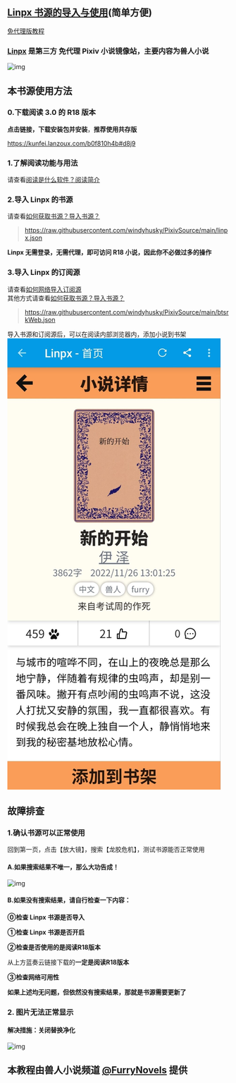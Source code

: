 ## [Linpx 书源的导入与使用](https://telegra.ph/FurryNovelsReading-05-04-07)(简单方便)

[免代理版教程](https://docs.qq.com/doc/DSVBUdWtHc0xQR3F1)

### [Linpx](http://www.furrynovel.xyz/) 是第三方 免代理 Pixiv 小说镜像站，主要内容为**兽人小说**

![img](https://telegra.ph/file/b42876352720a6f4b7515.png)



## 本书源使用方法

### 0.下载阅读 3.0 的 R18 版本

**点击链接，下载安装包并安装**，**推荐使用共存版**

https://kunfei.lanzoux.com/b0f810h4b#d8j9

### 1.了解阅读功能与用法

请查看[阅读是什么软件？阅读简介](./Legado.md)

### 2.导入 Linpx 的书源

请查看[如何获取书源？导入书源？](./Import.md)
> https://raw.githubusercontent.com/windyhusky/PixivSource/main/linpx.json

**Linpx 无需登录，无需代理，即可访问 R18 小说，因此你不必做过多的操作**

### 3.导入 Linpx 的订阅源
请查看[如何网络导入订阅源](./Import2.md)  
其他方式请查看[如何获取书源？导入书源？](./Import.md)

> https://raw.githubusercontent.com/windyhusky/PixivSource/main/btsrkWeb.json

导入书源和订阅源后，可以在阅读内部浏览器内，添加小说到书架
![img](pic/AddToBookShelf.png)


## 故障排查

### 1.确认书源可以正常使用

回到第一页，点击【放大镜】，搜索【龙胶危机】，测试书源能否正常使用

#### A.如果搜索结果不唯一，那么大功告成！

![img](https://telegra.ph/file/7a33b98d43b378f0ab59f.png)

#### B.如果没有搜索结果，请自行检查一下内容：

**⓪检查 Linpx 书源是否导入**

**①检查 Linpx 书源是否开启**

**②检查是否使用的是阅读R18版本**

从上方蓝奏云链接下载的**一定是阅读R18版本**

**③检查网络可用性**

**如果上述均无问题，但依然没有搜索结果，那就是书源需要更新了**


### 2. 图片无法正常显示

#### 解决措施：关闭替换净化

![img](https://telegra.ph/file/c91258bc36af99210c162.png)



## 本教程由兽人小说频道 [@FurryNovels](https://t.me/FurryNovels) 提供
